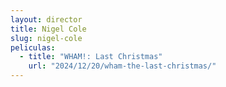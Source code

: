 ```yaml
---
layout: director
title: Nigel Cole
slug: nigel-cole
peliculas:
  - title: "WHAM!: Last Christmas"
    url: "2024/12/20/wham-the-last-christmas/"
---
```

